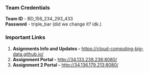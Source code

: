 ### Team Credentials
**Team ID** - BD_156_234_293_433  
**Password** - triple_bar (did we change it? idk.)

### Important Links
1. **Asignments Info and Updates -** https://cloud-computing-big-data.github.io/
2. **Assignment Portal -** http://34.133.239.238:8080/
3. **Assignment 2 Portal -** http://34.136.179.213:8080/
